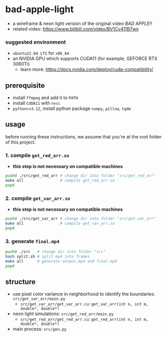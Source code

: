 # bad-apple-light
- a wireframe & neon light version of the original video *BAD APPLE!!*
- related video: https://www.bilibili.com/video/BV1Cy411B7wn



### suggested environment

- `ubuntu22.04 LTS` for `x86_64`
- an NVIDIA GPU which supports CUDA11 (for example, GEFORCE RTX 3060Ti)
  - learn more: https://docs.nvidia.com/deploy/cuda-compatibility/



## prerequisite

- install `ffmpeg` and add it to `PATH`
- install  `CUDA11` with `nvcc` 
- `python>=3.12`, install python package `numpy`, `pillow`, `tqdm`



## usage

before running these instructions, we assume that you're at the root folder of this project.

### 1. compile `get_red_arr.so`

- **this step is not necessary on compatible machines**

```bash
pushd ./src/get_red_arr # change dir into folder "src/get_red_arr"
make all                # compile get_red_arr.so
popd
```

### 2. compile `get_var_arr.so`

- **this step is not necessary on compatible machines**

```bash
pushd ./src/get_var_arr # change dir into folder "src/get_var_arr"
make all                # compile get_var_arr.so
popd
```

### 3. generate `final.mp4`

```bash
pushd ./src   # change dir into folder "src"
bash split.sh # split mp4 into frames
make all      # generate output.mp4 and final.mp4
popd
```



## structure

- use pixel color variance in neighborhood to identify the boundaries: `src/get_var_arr/main.py`
  - `src/get_var_arr/get_var_arr.cu`: `get_var_arr(int n, int m, double*, double*)`
- neon light simulations: `src/get_red_arr/main.py`
  - `src/get_red_arr/get_red_arr.cu`: `get_red_arr(int n, int m, double*, double*)`
- main process: `src/gen.py`
